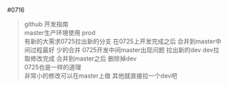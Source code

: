 #0716
>github 开发指南  
>master生产环境使用 prod  
>有新的大需求0725拉出新的分支  在0725上开发完成之后 合并到master中间过程最好 少的合并
> 0725开发中间master出现问题  拉出新的dev  dev拉取修改完成 合并到master之后  删除掉dev  
> 0725也是一样的道理  
> 非常小的修改可以在master上做 其他就直接拉一个dev吧